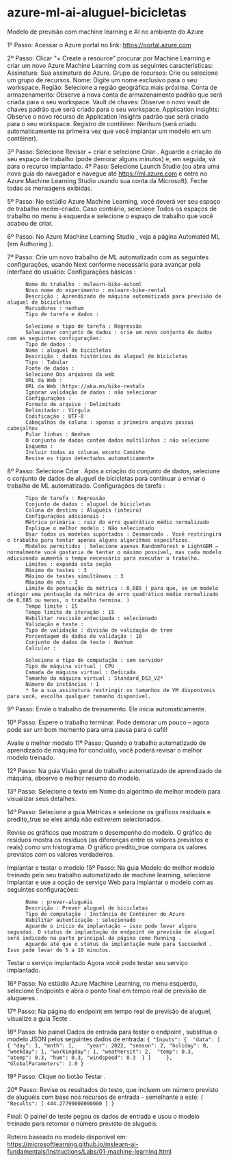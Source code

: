 # azure-ml-ai-aluguel-bicicletas
Modelo de previsão com machine learning e AI no ambiente do Azure

1º Passo: Acessar o  Azure portal no link: https://portal.azure.com

2º Passo: Clicar "+ Create a resource" procurar por Machine Learning e criar um novo Azure Machine Learning com as seguintes características:
      Assinatura: Sua assinatura do Azure.
      Grupo de recursos: Crie ou selecione um grupo de recursos.
      Nome: Digite um nome exclusivo para o seu workspace.
      Região: Selecione a região geográfica mais próxima.
      Conta de armazenamento: Observe a nova conta de armazenamento padrão que será criada para o seu workspace.
      Vault de chaves: Observe o novo vault de chaves padrão que será criado para o seu workspace.
      Application insights: Observe o novo recurso de Application Insights padrão que será criado para o seu workspace.
      Registro de contêiner: Nenhum (será criado automaticamente na primeira vez que você implantar um modelo em um contêiner).
      
3º Passo: Selecione Revisar + criar e selecione Criar . Aguarde a criação do seu espaço de trabalho (pode demorar alguns minutos) e, em seguida, vá para o recurso implantado.
4º Paso: Selecione Launch Studio (ou abra uma nova guia do navegador e navegue até https://ml.azure.com e entre no Azure Machine Learning Studio usando sua conta da Microsoft). Feche todas as mensagens exibidas.

5º Passo: No estúdio Azure Machine Learning, você deverá ver seu espaço de trabalho recém-criado. Caso contrário, selecione Todos os espaços de trabalho no menu à esquerda e selecione o espaço de trabalho que você acabou de criar.

6º Passo: No Azure Machine Learning Studio , veja a página Automated ML (em Authoring ).

7º Passo: Crie um novo trabalho de ML automatizado com as seguintes configurações, usando Next conforme necessário para avançar pela interface do usuário:
      Configurações básicas :

          Nome do trabalho : mslearn-bike-automl
          Novo nome do experimento : mslearn-bike-rental
          Descrição : Aprendizado de máquina automatizado para previsão de aluguel de bicicletas
          Marcadores : nenhum
          Tipo de tarefa e dados :
          
          Selecione o tipo de tarefa : Regressão
          Selecionar conjunto de dados : crie um novo conjunto de dados com as seguintes configurações:
          Tipo de dados :
          Nome : aluguel de bicicletas
          Descrição : dados históricos de aluguel de bicicletas
          Tipo : Tabular
          Fonte de dados :
          Selecione Dos arquivos da web
          URL da Web :
          URL da Web :https://aka.ms/bike-rentals
          Ignorar validação de dados : não selecionar
          Configurações :
          Formato de arquivo : Delimitado
          Delimitador : Vírgula
          Codificação : UTF-8
          Cabeçalhos de coluna : apenas o primeiro arquivo possui cabeçalhos
          Pular linhas : Nenhum
          O conjunto de dados contém dados multilinhas : não selecione
          Esquema :
          Incluir todas as colunas exceto Caminho
          Revise os tipos detectados automaticamente
          
8º Passo: Selecione Criar . Após a criação do conjunto de dados, selecione o conjunto de dados de aluguel de bicicletas para continuar a enviar o trabalho de ML automatizado.
      Configurações de tarefa :
          
          Tipo de tarefa : Regressão
          Conjunto de dados : aluguel de bicicletas
          Coluna de destino : Aluguéis (inteiro)
          Configurações adicionais :
          Métrica primária : raiz do erro quadrático médio normalizado
          Explique o melhor modelo : Não selecionado
          Usar todos os modelos suportados : Desmarcado . Você restringirá o trabalho para tentar apenas alguns algoritmos específicos.
          Modelos permitidos : Selecione apenas RandomForest e LightGBM — normalmente você gostaria de tentar o máximo possível, mas cada modelo adicionado aumenta o tempo necessário para executar o trabalho.
          Limites : expanda esta seção
          Máximo de testes : 3
          Máximo de testes simultâneos : 3
          Máximo de nós : 3
          Limite de pontuação da métrica : 0,085 ( para que, se um modelo atingir uma pontuação da métrica de erro quadrático médio normalizado de 0,085 ou menos, o trabalho termina. )
          Tempo limite : 15
          Tempo limite de iteração : 15
          Habilitar rescisão antecipada : selecionado
          Validação e teste :
          Tipo de validação : divisão de validação de trem
          Porcentagem de dados de validação : 10
          Conjunto de dados de teste : Nenhum
          Calcular :
          
          Selecione o tipo de computação : sem servidor
          Tipo de máquina virtual : CPU
          Camada de máquina virtual : Dedicada
          Tamanho da máquina virtual : Standard_DS3_V2*
          Número de instâncias : 1
          * Se a sua assinatura restringir os tamanhos de VM disponíveis para você, escolha qualquer tamanho disponível.

9º Passo: Envie o trabalho de treinamento. Ele inicia automaticamente.

10º Passo: Espere o trabalho terminar. Pode demorar um pouco – agora pode ser um bom momento para uma pausa para o café!

Avalie o melhor modelo
11º Passo: Quando o trabalho automatizado de aprendizado de máquina for concluído, você poderá revisar o melhor modelo treinado.

12º Passo: Na guia Visão geral do trabalho automatizado de aprendizado de máquina, observe o melhor resumo do modelo.

13º Passo: Selecione o texto em Nome do algoritmo do melhor modelo para visualizar seus detalhes.

14º Passo: Selecione a guia Métricas e selecione os gráficos residuais e predito_true se eles ainda não estiverem selecionados.

Revise os gráficos que mostram o desempenho do modelo. O gráfico de resíduos mostra os resíduos (as diferenças entre os valores previstos e reais) como um histograma. O gráfico predito_true compara os valores previstos com os valores verdadeiros.

Implantar e testar o modelo
15º Passo: Na guia Modelo do melhor modelo treinado pelo seu trabalho automatizado de machine learning, selecione Implantar e use a opção de serviço Web para implantar o modelo com as seguintes configurações:
          
          Nome : prever-aluguéis
          Descrição : Prever aluguel de bicicletas
          Tipo de computação : Instância de Contêiner do Azure
          Habilitar autenticação : selecionado
          Aguarde o início da implantação – isso pode levar alguns segundos. O status de implantação do endpoint de previsão de aluguel será indicado na parte principal da página como Running .
          Aguarde até que o status da implantação mude para Succeeded . Isso pode levar de 5 a 10 minutos.

Testar o serviço implantado
Agora você pode testar seu serviço implantado.

16º Passo: No estúdio Azure Machine Learning, no menu esquerdo, selecione Endpoints e abra o ponto final em tempo real de previsão de alugueres .

17º Passo: Na página do endpoint em tempo real de previsão de aluguel, visualize a guia Teste .

18º Passo: No painel Dados de entrada para testar o endpoint , substitua o modelo JSON pelos seguintes dados de entrada:
          `{
   "Inputs": { 
     "data": [
       {
         "day": 1,
         "mnth": 1,   
         "year": 2022,
         "season": 2,
         "holiday": 0,
         "weekday": 1,
         "workingday": 1,
         "weathersit": 2, 
         "temp": 0.3, 
         "atemp": 0.3,
         "hum": 0.3,
         "windspeed": 0.3 
       }
     ]    
   },   
   "GlobalParameters": 1.0
 }`

19º Passo: Clique no botão Testar .

20º Passo: Revise os resultados do teste, que incluem um número previsto de aluguéis com base nos recursos de entrada - semelhante a este:
`{
   "Results": [
     444.27799000000000
   ]
 }`
 
Final: O painel de teste pegou os dados de entrada e usou o modelo treinado para retornar o número previsto de aluguéis.




Roteiro baseado no modelo disponível em: https://microsoftlearning.github.io/mslearn-ai-fundamentals/Instructions/Labs/01-machine-learning.html
